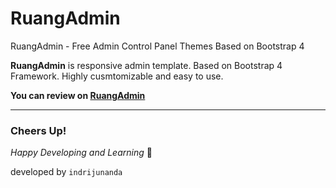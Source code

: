 # RuangAdmin

RuangAdmin - Free Admin Control Panel Themes Based on Bootstrap 4

**RuangAdmin** is responsive admin template. Based on Bootstrap 4 Framework. Highly cusmtomizable and easy to use. 

**You can review on [RuangAdmin](https://indrijunanda.github.io/RuangAdmin/)**

-------------------

### Cheers Up!

*Happy Developing and Learning* 💪



developed by `indrijunanda`
